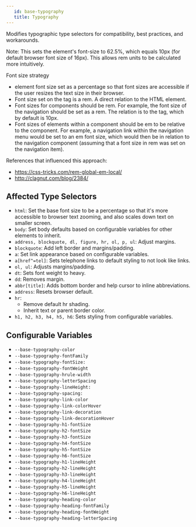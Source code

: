 ```yaml
---
   id: base-typography 
   title: Typography
---
```


<a class="SourceView-page" href="https://github.com/aptuitiv/cacao/blob/master/src/css/base/typography.css"></a>


Modifies typographic type selectors for compatibility, best practices, and workarounds.

Note: This sets the <html> element's font-size to 62.5%, which
equals 10px (for default browser font size of 16px).
This allows rem units to be calculated more intuitively.

Font size strategy
- <html> element font size set as a percentage so that font sizes are accessible
  if the user resizes the text size in their browser.
- Font size set on the <body> tag is a rem. A direct relation to the HTML element.
- Font sizes for components should be rem. For example, the font size of the navigation
  should be set as a rem. The relation is to the <html> tag, which by default is 10px.
- Font sizes of elements within a component should be em to be relative to the component.
  For example, a navigation link within the navigation menu would be set to an em font size,
  which would then be in relation to the navigation component (assuming that a font size in rem
  was set on the navigation item).

References that influenced this approach:
* https://css-tricks.com/rem-global-em-local/ 
* http://clagnut.com/blog/2384/


## Affected Type Selectors

* `html`: Set the base font size to be a percentage so that it's more accessible to browser text zooming, and also scales down text on smaller screen.
* `body`: Set body defaults based on configurable variables for other elements to inherit.
* `address, blockquote, dl, figure, hr, ol, p, ul`: Adjust margins.
* `blockquote`: Add left border and margins/padding.
* `a`: Set link appearance based on configurable variables.
* `a[href^=tel]`: Sets telephone links to default styling to not look like links.
* `ol, ul`: Adjusts margins/padding.
* `dt`: Sets font weight to heavy.
* `dd`: Removes margin.
* `abbr[title]`: Adds bottom border and help cursor to inline abbreviations.
* `address`: Resets browser default.
* `hr`: 
    * Remove default hr shading.
    * Inherit text or parent border color.
* `h1, h2, h3, h4, h5, h6`: Sets styling from configurable variables.


## Configurable Variables

* `--base-typography-color`
* `--base-typography-fontFamily`
* `--base-typography-fontSize: `
* `--base-typography-fontWeight`
* `--base-typography-hrule-width`
* `--base-typography-letterSpacing`
* `--base-typography-lineHeight: `
* `--base-typography-spacing: `
* `--base-typography-link-color`
* `--base-typography-link-colorHover`
* `--base-typography-link-decoration`
* `--base-typography-link-decorationHover`
* `--base-typography-h1-fontSize`
* `--base-typography-h2-fontSize`
* `--base-typography-h3-fontSize`
* `--base-typography-h4-fontSize`
* `--base-typography-h5-fontSize`
* `--base-typography-h6-fontSize`
* `--base-typography-h1-lineHeight`
* `--base-typography-h2-lineHeight`
* `--base-typography-h3-lineHeight`
* `--base-typography-h4-lineHeight`
* `--base-typography-h5-lineHeight`
* `--base-typography-h6-lineHeight`
* `--base-typography-heading-color`
* `--base-typography-heading-fontFamily`
* `--base-typography-heading-fontWeight`
* `--base-typography-heading-letterSpacing`